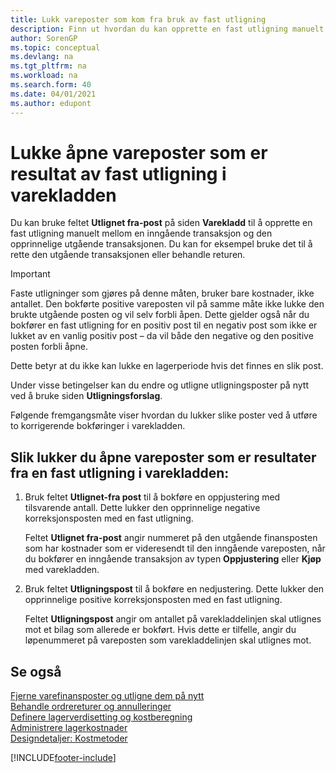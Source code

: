 ```yaml
---
title: Lukk vareposter som kom fra bruk av fast utligning
description: Finn ut hvordan du kan opprette en fast utligning manuelt mellom en inngående transaksjon og den opprinnelige utgående transaksjonen i varekladden.
author: SorenGP
ms.topic: conceptual
ms.devlang: na
ms.tgt_pltfrm: na
ms.workload: na
ms.search.form: 40
ms.date: 04/01/2021
ms.author: edupont
---
```

# <a name="close-open-item-ledger-entries-resulting-from-fixed-application-in-the-item-journal"></a>Lukke åpne vareposter som er resultat av fast utligning i varekladden

Du kan bruke feltet **Utlignet fra-post** på siden **Varekladd** til å opprette en fast utligning manuelt mellom en inngående transaksjon og den opprinnelige utgående transaksjonen. Du kan for eksempel bruke det til å rette den utgående transaksjonen eller behandle returen.  

> [!IMPORTANT]  
> Faste utligninger som gjøres på denne måten, bruker bare kostnader, ikke antallet. Den bokførte positive vareposten vil på samme måte ikke lukke den brukte utgående posten og vil selv forbli åpen. Dette gjelder også når du bokfører en fast utligning for en positiv post til en negativ post som ikke er lukket av en vanlig positiv post – da vil både den negative og den positive posten forbli åpne.  
>
> Dette betyr at du ikke kan lukke en lagerperiode hvis det finnes en slik post.  

Under visse betingelser kan du endre og utligne utligningsposter på nytt ved å bruke siden **Utligningsforslag**.  

Følgende fremgangsmåte viser hvordan du lukker slike poster ved å utføre to korrigerende bokføringer i varekladden.  

## <a name="to-close-open-item-ledger-entries-that-result-from-a-fixed-application-in-the-item-journal"></a>Slik lukker du åpne vareposter som er resultater fra en fast utligning i varekladden:

1. Bruk feltet **Utlignet-fra post** til å bokføre en oppjustering med tilsvarende antall. Dette lukker den opprinnelige negative korreksjonsposten med en fast utligning.  

    Feltet **Utlignet fra-post** angir nummeret på den utgående finansposten som har kostnader som er videresendt til den inngående vareposten, når du bokfører en inngående transaksjon av typen **Oppjustering** eller **Kjøp** med varekladden.  
2. Bruk feltet **Utligningspost** til å bokføre en nedjustering. Dette lukker den opprinnelige positive korreksjonsposten med en fast utligning.  

    Feltet **Utligningspost** angir om antallet på varekladdelinjen skal utlignes mot et bilag som allerede er bokført. Hvis dette er tilfelle, angir du løpenummeret på vareposten som varekladdelinjen skal utlignes mot.

## <a name="see-also"></a>Se også

[Fjerne varefinansposter og utligne dem på nytt](finance-how-to-remove-and-reapply-item-entries.md)  
[Behandle ordrereturer og annulleringer](sales-how-process-sales-returns-cancellations.md)  
[Definere lagerverdisetting og kostberegning](finance-set-up-inventory-valuation-and-costing.md)  
[Administrere lagerkostnader](finance-manage-inventory-costs.md)  
[Designdetaljer: Kostmetoder](design-details-costing-methods.md)


[!INCLUDE[footer-include](includes/footer-banner.md)]
